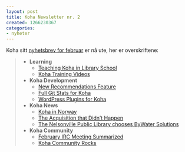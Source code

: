 ```yaml
---
layout: post
title: Koha Newsletter nr. 2
created: 1266230367
categories:
- nyheter
---
```

<p>Koha sitt <a href="http://koha-community.org/koha-newsletter-volume-1issue-2-february-2010/">nyhetsbrev for februar</a> er nå ute, her er overskriftene:</p>
<blockquote>
<ul>
<li><b>Learning</b>
<ul>
<li><a href="http://koha-community.org/koha-newsletter-volume-1issue-2-february-2010/#kohalibschool">Teaching Koha in Library School</a></li>
<li><a href="http://koha-community.org/koha-newsletter-volume-1issue-2-february-2010/#kohavid">Koha Training Videos</a></li>

</ul>
</li>
<li><b>Koha Development</b>
<ul>
<li><a href="http://koha-community.org/koha-newsletter-volume-1issue-2-february-2010/#recfeature">New Recommendations Feature</a></li>
<li><a href="http://koha-community.org/koha-newsletter-volume-1issue-2-february-2010/#stats">Full Git Stats for Koha</a></li>
<li><a href="http://koha-community.org/koha-newsletter-volume-1issue-2-february-2010/#wp">WordPress Plugins for Koha</a></li>
</ul>
</li>
<li><b>Koha News</b>
<ul>
<li><a href="http://koha-community.org/koha-newsletter-volume-1issue-2-february-2010/#norway">Koha in Norway</a></li>

<li><a href="http://koha-community.org/koha-newsletter-volume-1issue-2-february-2010/#acquis">The Acquisition that Didn&#8217;t Happen</a></li>
<li><a href="http://koha-community.org/koha-newsletter-volume-1issue-2-february-2010/#npl">The Nelsonville Public Library chooses ByWater Solutions</a></li>
</ul>
</li>
<li><b>Koha Community</b>
<ul>
<li><a href="http://koha-community.org/koha-newsletter-volume-1issue-2-february-2010/#irc">February IRC Meeting Summarized</a></li>
<li><a href="http://koha-community.org/koha-newsletter-volume-1issue-2-february-2010/#community">Koha Community Rocks</a></li>
</ul>
</li>
</ul>
</blockquote>
